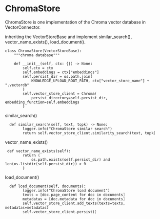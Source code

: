 ChromaStore
==================================
ChromaStore is one implementation of the Chroma vector database in VectorConnector.

inheriting the VectorStoreBase and implement similar_search(), vector_name_exists(), load_document().
```
class ChromaStore(VectorStoreBase):
    """chroma database"""

    def __init__(self, ctx: {}) -> None:
        self.ctx = ctx
        self.embeddings = ctx["embeddings"]
        self.persist_dir = os.path.join(
            KNOWLEDGE_UPLOAD_ROOT_PATH, ctx["vector_store_name"] + ".vectordb"
        )
        self.vector_store_client = Chroma(
            persist_directory=self.persist_dir, embedding_function=self.embeddings
        )
```

similar_search()

```
  def similar_search(self, text, topk) -> None:
        logger.info("ChromaStore similar search")
        return self.vector_store_client.similarity_search(text, topk)

```

vector_name_exists()

```
 def vector_name_exists(self):
        return (
            os.path.exists(self.persist_dir) and len(os.listdir(self.persist_dir)) > 0
        )

```

load_document()

```
  def load_document(self, documents):
        logger.info("ChromaStore load document")
        texts = [doc.page_content for doc in documents]
        metadatas = [doc.metadata for doc in documents]
        self.vector_store_client.add_texts(texts=texts, metadatas=metadatas)
        self.vector_store_client.persist()
```
